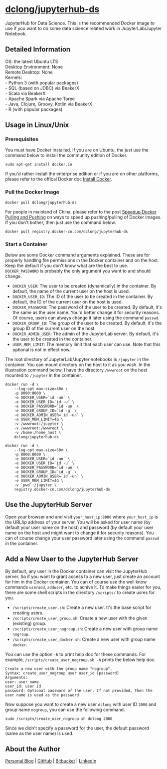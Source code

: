 # [dclong/jupyterhub-ds](https://hub.docker.com/r/dclong/jupyterhub-ds/)

JupyterHub for Data Science. 
This is the recommended Docker image to use 
if you want to do some data science related work in JupyterLab/Jupyter Notebook.

## Detailed Information 

OS: the latest Ubuntu LTS  
Desktop Environment: None  
Remote Desktop: None  
Kernels:  
    - Python 3 (with popular packages)  
    - SQL (based on JDBC) via BeakerX  
    - Scala via BeakerX  
    - Apache Spark via Apache Toree  
    - Java, Clojure, Groovy, Kotlin via BeakerX  
    - R (with popular packages)  

## Usage in Linux/Unix

### Prerequisites
You must have Docker installed. 
If you are on Ubuntu, 
the just use the command below to install the community edition of Docker.
```
sudo apt-get install docker.io
```
If you'd rather install the enterprise edition
or if you are on other platforms, 
please refer to the offical Docker doc [Install Docker](https://docs.docker.com/install/).

### Pull the Docker Image
```
docker pull dclong/jupyterhub-ds
```
For people in mainland of China, 
please refer to the post 
[Speedup Docker Pulling and Pushing](http://www.legendu.net/en/blog/speedup-docker-pulling-and-pushing/) 
on ways to speed up pushing/pulling of Docker images. 
If you don't bother, 
then just use the command below. 
```
docker pull registry.docker-cn.com/dclong/jupyterhub-ds
```

### Start a Container

Below are some Docker command arguments explained. 
These are for properly handling file permissions in the Docker container and on the host. 
Keep the default if you don't know what are the best to use. 
`DOCKER_PASSWORD` is probably the only argument you want to and should change. 

- `DOCKER_USER`: The user to be created (dynamically) in the container. 
    By default, the name of the current user on the host is used. 
- `DOCKER_USER_ID`: The ID of the user to be created in the container. 
    By default, the ID of the current user on the host is used. 
- `DOCKER_PASSWORD`: The password of the user to be created. 
    By default, it's the same as the user name. 
    You'd better change it for security reasons. 
    Of course, users can always change it later using the command `passwd`.
- `DOCKER_GROUP_ID`: The group of the user to be created. 
    By default, it's the group ID of the current user on the host.
- `DOCKER_ADMIN_USER`: The admin of the JupyterLab server. 
    By default, it's the user to be created in the container. 
- `USER_MEM_LIMIT`: The memory limit that each user can use. 
    Note that this optional is not in effect now. 
    
The root directory of JupyterLab/Jupyter notebooks is `/jupyter` in the container. 
You can mount directory on the host to it as you wish. 
In the illustration command below, 
I have the directory `/wwwroot` on the host mounted to `/jupyter` in the container. 

```
docker run -d \
    --log-opt max-size=50m \
    -p 8000:8000 \
    -e DOCKER_USER=`id -un` \
    -e DOCKER_USER_ID=`id -u` \
    -e DOCKER_PASSWORD=`id -un` \
    -e DOCKER_GROUP_ID=`id -g` \
    -e DOCKER_ADMIN_USER=`id -un` \
    -e USER_MEM_LIMIT=4G \
    -v /wwwroot:/jupyter \
    -v /wwwroot:/wwwroot \
    -v /home:/home_host \
    dclong/jupyterhub-ds
```
```
docker run -d \
    --log-opt max-size=50m \
    -p 8000:8000 \
    -e DOCKER_USER=`id -un` \
    -e DOCKER_USER_ID=`id -u` \
    -e DOCKER_PASSWORD=`id -un` \
    -e DOCKER_GROUP_ID=`id -g` \
    -e DOCKER_ADMIN_USER=`id -un` \
    -e USER_MEM_LIMIT=4G \
    -v `pwd`:/jupyter \
    registry.docker-cn.com/dclong/jupyterhub-ds
```
## Use the JupyterHub Server

Open your browser and and visit `your_host_ip:8000` 
where `your_host_ip` is the URL/ip address of your server. 
You will be asked for user name (by default your user name on the host)
and password (by default your user name on the host and might want to change it for security reasons).
You can of course change your user password later 
using the command `passwd` in the container.  

## Add a New User to the JupyterHub Server

By default, 
any user in the Docker container can visit the JupyterHub server. 
So if you want to grant access to a new user, 
just create an account for him in the Docker container. 
You can of course use the well know commands `useradd`, `adduser`, etc. to achive it. 
To make things easier for you,
there are some shell scripts in the directory `/scripts/` to create usres for you.

- `/scripts/create_user.sh`: Create a new user. It's the base script for creating users. 
- `/scripts/create_user_group.sh`: Create a new user with the given (existing) group.
- `/scripts/create_user_nogroup.sh`: Create a new user with group name `nogroup`. 
- `/scripts/create_user_docker.sh`: Create a new user with group name `docker`.

You can use the option `-h` to print help doc for these commands. 
For example, `/scripts/create_user_nogroup.sh -h` prints the below help doc. 
```
Create a new user with the group name "nogroup".
Syntax: create_user_nogroup user user_id [password]
Arguments:
user: user name
user_id: user id
password: Optional password of the user. If not provided, then the user name is used as the password.
```
Now suppose you want to create a new user `dclong` with user ID `2000` and group name `nogroup`, 
you can use the following command. 
```
sudo /scripts/create_user_nogroup.sh dclong 2000
```
Since we didn't specify a password for the user, 
the default password (same as the user name) is used. 

## About the Author

[Personal Blog](http://www.legendu.net)   |   [GitHub](https://github.com/dclong)   |   [Bitbucket](https://bitbucket.org/dclong/)   |   [LinkedIn](http://www.linkedin.com/in/ben-chuanlong-du-1239b221/)
